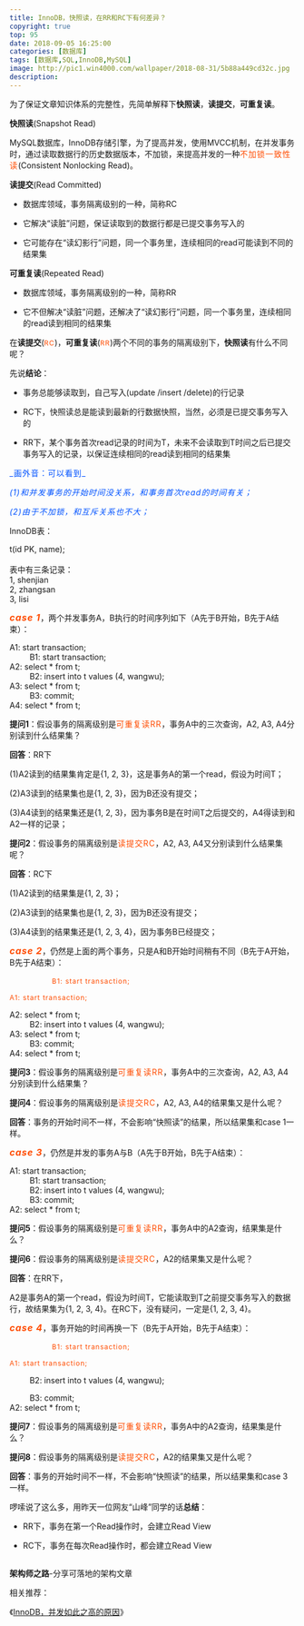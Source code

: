 ```yaml
---
title: InnoDB，快照读，在RR和RC下有何差异？
copyright: true
top: 95
date: 2018-09-05 16:25:00
categories: [数据库]
tags: [数据库,SQL,InnoDB,MySQL]
image: http://pic1.win4000.com/wallpaper/2018-08-31/5b88a449cd32c.jpg
description: 
---
```


<span></span>

<!--more-->

为了保证文章知识体系的完整性，先简单解释下**快照读**，**读提交**，**可重复读**。
  

**快照读**(Snapshot Read)

MySQL数据库，InnoDB存储引擎，为了提高并发，使用MVCC机制，在并发事务时，通过读取数据行的历史数据版本，不加锁，来提高并发的一种<span style="letter-spacing: 1px;font-size: 14px;color: rgb(255, 76, 0);">不加锁一致性读</span>(Consistent Nonlocking Read)。

  

**读提交**(Read Committed)

*   数据库领域，事务隔离级别的一种，简称RC
    
*   它解决“读脏”问题，保证读取到的数据行都是已提交事务写入的
    
*   它可能存在“读幻影行”问题，同一个事务里，连续相同的read可能读到不同的结果集
    

  

**可重复读**(Repeated Read)

*   数据库领域，事务隔离级别的一种，简称RR
    
*   它不但解决“读脏”问题，还解决了“读幻影行”问题，同一个事务里，连续相同的read读到相同的结果集
    

  

在**读提交**(<span style="color: rgb(255, 76, 0);letter-spacing: 1px;font-size: 12px;">RC</span>)，**可重复读**(<span style="color: rgb(255, 76, 0);letter-spacing: 1px;font-size: 12px;">RR</span>)两个不同的事务的隔离级别下，**快照读**有什么不同呢？  

  

先说**结论**：

*   事务总能够读取到，自己写入(update /insert /delete)的行记录
    
*   RC下，快照读总是能读到最新的行数据快照，当然，必须是已提交事务写入的
    
*   RR下，某个事务首次read记录的时间为T，未来不会读取到T时间之后已提交事务写入的记录，以保证连续相同的read读到相同的结果集  
    
<span style="font-size: 14px;letter-spacing: 1px;color: rgb(0, 82, 255);">
_画外音：可以看到_</span>

<span style="font-size: 14px;letter-spacing: 1px;color: rgb(0, 82, 255);">_(1)和并发事务的开始时间没关系，和事务首次read的时间有关；_</span>

<span style="font-size: 14px;letter-spacing: 1px;color: rgb(0, 82, 255);">_(2)由于不加锁，和互斥关系也不大；_</span>

  
InnoDB表：  

t(id PK, name);  
   
表中有三条记录：  
1, shenjian  
2, zhangsan  
3, lisi

  

<span style="color: rgb(255, 76, 0);font-size: 16px;"><em><strong><span style="letter-spacing: 1px;font-size: 16px;">case 1</span></strong></em></span>，两个并发事务A，B执行的时间序列如下（A先于B开始，B先于A结束）：

A1: start transaction;  
         B1: start transaction;  
A2: select * from t;  
         B2: insert into t values (4, wangwu);  
A3: select * from t;  
         B3: commit;  
A4: select * from t;

  

**提问1**：假设事务的隔离级别是<span style="color: rgb(255, 76, 0);letter-spacing: 1px;font-size: 14px;">可重复读RR</span>，事务A中的三次查询，A2, A3, A4分别读到什么结果集？

**回答**：RR下

(1)A2读到的结果集肯定是{1, 2, 3}，这是事务A的第一个read，假设为时间T；

(2)A3读到的结果集也是{1, 2, 3}，因为B还没有提交；

(3)A4读到的结果集还是{1, 2, 3}，因为事务B是在时间T之后提交的，A4得读到和A2一样的记录；

  
**提问2**：假设事务的隔离级别是<span style="color: rgb(255, 76, 0);letter-spacing: 1px;font-size: 14px;">读提交RC</span>，A2, A3, A4又分别读到什么结果集呢？

**回答**：RC下

(1)A2读到的结果集是{1, 2, 3}；

(2)A3读到的结果集也是{1, 2, 3}，因为B还没有提交；

(3)A4读到的结果集还是{1, 2, 3, 4}，因为事务B已经提交；

  

<span style="color: rgb(255, 76, 0);font-size: 16px;"><em><strong><span style="letter-spacing: 1px;font-size: 16px;">case 2</span></strong></em></span>，仍然是上面的两个事务，只是A和B开始时间稍有不同（B先于A开始，B先于A结束）：  

         <span style="margin: 0px;padding: 0px;color: rgb(255, 76, 0);letter-spacing: 1px;font-size: 12px;">&nbsp; &nbsp; &nbsp; &nbsp;&nbsp; B1: start transaction;</span>

<span style="margin: 0px;padding: 0px;color: rgb(255, 76, 0);letter-spacing: 1px;font-size: 12px;">A1: start transaction;</span>

A2: select * from t;  
         B2: insert into t values (4, wangwu);  
A3: select * from t;  
         B3: commit;  
A4: select * from t;  

  

**提问3**：假设事务的隔离级别是<span style="color: rgb(255, 76, 0);letter-spacing: 1px;font-size: 14px;">可重复读RR</span>，事务A中的三次查询，A2, A3, A4分别读到什么结果集？  

**提问4**：假设事务的隔离级别是<span style="color: rgb(255, 76, 0);letter-spacing: 1px;font-size: 14px;">读提交RC</span>，A2, A3, A4的结果集又是什么呢？  
  

**回答**：事务的开始时间不一样，不会影响“快照读”的结果，所以结果集和case 1一样。

  

<span style="color: rgb(255, 76, 0);font-size: 16px;"><em><strong><span style="letter-spacing: 1px;font-size: 16px;">case 3</span></strong></em></span>，仍然是并发的事务A与B（A先于B开始，B先于A结束）：

A1: start transaction;  
         B1: start transaction;  
         B2: insert into t values (4, wangwu);  
         B3: commit;  
A2: select * from t;  

  

**提问5**：假设事务的隔离级别是<span style="color: rgb(255, 76, 0);letter-spacing: 1px;font-size: 14px;">可重复读RR</span>，事务A中的A2查询，结果集是什么？  

**提问6**：假设事务的隔离级别是<span style="color: rgb(255, 76, 0);letter-spacing: 1px;font-size: 14px;">读提交RC</span>，A2的结果集又是什么呢？  

  

**回答**：在RR下，

A2是事务A的第一个read，假设为时间T，它能读取到T之前提交事务写入的数据行，故结果集为{1, 2, 3, 4}。在RC下，没有疑问，一定是{1, 2, 3, 4}。

  

<span style="color: rgb(255, 76, 0);font-size: 16px;"><em><strong><span style="letter-spacing: 1px;font-size: 16px;">case 4</span></strong></em></span>，事务开始的时间再换一下（B先于A开始，B先于A结束）：

         <span style="color: rgb(255, 76, 0);letter-spacing: 1px;font-size: 12px;">&nbsp; &nbsp; &nbsp; &nbsp;&nbsp; B1: start transaction;</span>

<span style="color: rgb(255, 76, 0);letter-spacing: 1px;font-size: 12px;display: inline !important;float: none;background-color: transparent;">A1: start transaction;</span>

         B2: insert into t values (4, wangwu);  

         B3: commit;  
A2: select * from t;

  

**提问7**：假设事务的隔离级别是<span style="color: rgb(255, 76, 0);letter-spacing: 1px;font-size: 14px;">可重复读RR</span>，事务A中的A2查询，结果集是什么？  

**提问8**：假设事务的隔离级别是<span style="color: rgb(255, 76, 0);letter-spacing: 1px;font-size: 14px;">读提交RC</span>，A2的结果集又是什么呢？

  

**回答**：事务的开始时间不一样，不会影响“快照读”的结果，所以结果集和case 3一样。

  

啰嗦说了这么多，用昨天一位网友“山峰”同学的话**总结**：

*   RR下，事务在第一个Read操作时，会建立Read View
    
*   RC下，事务在每次Read操作时，都会建立Read View
    

**![](data:image/gif;base64,iVBORw0KGgoAAAANSUhEUgAAAAEAAAABCAYAAAAfFcSJAAAADUlEQVQImWNgYGBgAAAABQABh6FO1AAAAABJRU5ErkJggg==)**

**架构师之路**-分享可落地的架构文章

  

相关推荐：  

《[InnoDB，并发如此之高的原因](https://yfzhou.coding.me/2018/08/14/InnoDB%E5%B9%B6%E5%8F%91%E5%A6%82%E6%AD%A4%E9%AB%98%EF%BC%8C%E5%8E%9F%E5%9B%A0%E7%AB%9F%E7%84%B6%E5%9C%A8%E8%BF%99%EF%BC%9F/)》